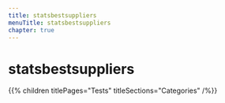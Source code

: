 ```yaml
---
title: statsbestsuppliers
menuTitle: statsbestsuppliers
chapter: true
---
```


# statsbestsuppliers

{{% children titlePages="Tests" titleSections="Categories" /%}}
